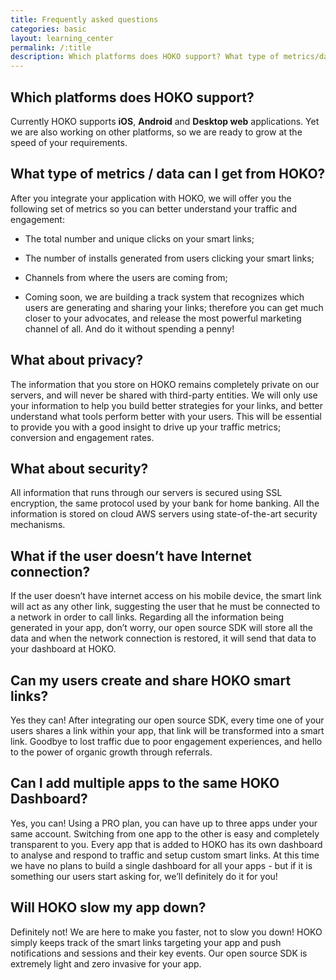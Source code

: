 ```yaml
---
title: Frequently asked questions
categories: basic
layout: learning_center
permalink: /:title
description: Which platforms does HOKO support? What type of metrics/data can i get from HOKO? What about privacy? ...
---
```


## Which platforms does HOKO support?

Currently HOKO supports **iOS**, **Android** and **Desktop web** applications. Yet we are also
working on other platforms, so we are ready to grow at the speed of your requirements.

## What type of metrics / data can I get from HOKO?

After you integrate your application with HOKO, we will offer you the following set of metrics so
you can better understand your traffic and engagement:

* The total number and unique clicks on your smart links;

* The number of installs generated from users clicking your smart links;

* Channels from where the users are coming from;

* Coming soon, we are building a track system that recognizes which users are generating and sharing
your links; therefore you can get much closer to your advocates, and release the most powerful
marketing channel of all. And do it without spending a penny!

## What about privacy?

The information that you store on HOKO remains completely private on our servers, and will never
be shared with third-party entities. We will only use your information to help you build better
strategies for your links, and better understand what tools perform better with your users. This
will be essential to provide you with a good insight to drive up your traffic metrics; conversion
and engagement rates.

## What about security?

All information that runs through our servers is secured using SSL encryption, the same protocol
used by your bank for home banking. All the information is stored on cloud AWS servers using
state-of-the-art security mechanisms.

## What if the user doesn’t have Internet connection?

If the user doesn’t have internet access on his mobile device, the smart link will act as any other
link, suggesting the user that he must be connected to a network in order to call links. Regarding
all the information being generated in your app, don’t worry, our open source SDK will store all
the data and when the network connection is restored, it will send that data to your dashboard at
HOKO.

## Can my users create and share HOKO smart links?

Yes they can! After integrating our open source SDK, every time one of your users shares a link
within your app, that link will be transformed into a smart link. Goodbye to lost traffic due to
poor engagement experiences, and hello to the power of organic growth through referrals.

## Can I add multiple apps to the same HOKO Dashboard?

Yes, you can! Using a PRO plan, you can have up to three apps under your same account. Switching
from one app to the other is easy and completely transparent to you. Every app that is added to
HOKO has its own dashboard to analyse and respond to traffic and setup custom smart links. At this
time we have no plans to build a single dashboard for all your apps - but if it is something our
users start asking for, we’ll definitely do it for you!

## Will HOKO slow my app down?

Definitely not! We are here to make you faster, not to slow you down! HOKO simply keeps track of
the smart links targeting your app and push notifications and sessions and their key events. Our
open source SDK is extremely light and zero invasive for your app.
